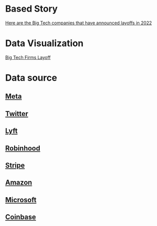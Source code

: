 # Based Story
[Here are the Big Tech companies that have announced layoffs in 2022](https://thehill.com/news-by-subject/technology/3740561-here-are-the-big-tech-companies-that-have-announced-layoffs-in-2022/)
# Data Visualization
[Big Tech Firms Layoff](https://i.imgur.com/Jj9EQfC.png)
# Data source
## [Meta](https://about.fb.com/news/2022/11/mark-zuckerberg-layoff-message-to-employees/)
## [Twitter](https://twitter.com/WillOremus/status/1588336115031117824?s=20&t=hcDTX89Hlqwgu0gZtq8vXA)
## [Lyft](https://www.sec.gov/ix?doc=/Archives/edgar/data/0001759509/000175950922000071/lyft-20221103.htm)
## [Robinhood](https://blog.robinhood.com/news/2022/8/2/a-message-from-our-ceo-and-co-founder-vlad-tenev)
## [Stripe](https://stripe.com/zh-cn-us/newsroom/news/ceo-patrick-collisons-email-to-stripe-employees)
## [Amazon](https://www.aboutamazon.com/news/company-news/a-note-from-ceo-andy-jassy-about-role-eliminations)
## [Microsoft](https://www.seattletimes.com/business/microsoft/microsoft-lays-off-nearly-1000-employees/)
## [Coinbase](https://www.coinbase.com/blog/a-message-from-coinbase-ceo-and-cofounder-brian-armstrong)
